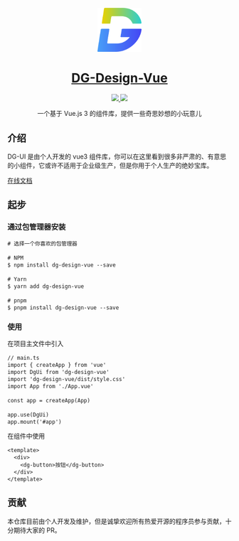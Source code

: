 <p align="center">
  <img width="100px" src="./public/images/logo@4x.png">
</p>

<h1 align="center">
  <a href="https://dyggod.github.io/dg-ui/" target="_blank">DG-Design-Vue</a>
</h1>

<p align="center">
  <a href="https://www.npmjs.org/package/dg-design-vue">
    <img src="https://img.shields.io/npm/v/dg-design-vue.svg">
  </a>
  <a href="https://npmcharts.com/compare/dg-design-vue?minimal=true">
    <img src="https://img.shields.io/npm/dm/dg-design-vue.svg">
  </a>
  <br>
</p>

<p align="center">一个基于 Vue.js 3 的组件库，提供一些奇思妙想的小玩意儿</p>

## 介绍

DG-UI 是由个人开发的 vue3 组件库，你可以在这里看到很多非严肃的、有意思的小组件，它或许不适用于企业级生产，但是你用于个人生产的绝妙宝库。

[在线文档](https://dyggod.github.io/dg-ui/)

## 起步

### 通过包管理器安装

```
# 选择一个你喜欢的包管理器

# NPM
$ npm install dg-design-vue --save

# Yarn
$ yarn add dg-design-vue

# pnpm
$ pnpm install dg-design-vue --save
```

### 使用

在项目主文件中引入

```
// main.ts
import { createApp } from 'vue'
import DgUi from 'dg-design-vue'
import 'dg-design-vue/dist/style.css'
import App from './App.vue'

const app = createApp(App)

app.use(DgUi)
app.mount('#app')
```

在组件中使用

```
<template>
  <div>
    <dg-button>按钮</dg-button>
  </div>
</template>
```

## 贡献

本仓库目前由个人开发及维护，但是诚挚欢迎所有热爱开源的程序员参与贡献，十分期待大家的 PR。
